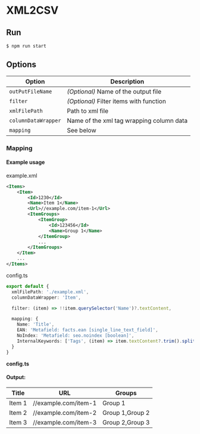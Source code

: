 # XML2CSV

## Run

```bash
$ npm run start
```

## Options

| Option              | Description                              |
|---------------------|------------------------------------------|
| `outPutFileName`    | _(Optional)_ Name of the output file       |
| `filter`            | _(Optional)_ Filter items with function    |
| `xmlFilePath`       | Path to xml file                         |
| `columnDataWrapper` | Name of the xml tag wrapping column data |
| `mapping`           | See below                                |

### Mapping

#### Example usage

example.xml
```xml
<Items>
    <Item>
        <Id>1230</Id>
        <Name>Item 1</Name>
        <Url>//example.com/item-1</Url>
        <ItemGroups>
            <ItemGroup>
                <Id>123456</Id>
                <Name>Group 1</Name>
            </ItemGroup>
            ...
        </ItemGroups>
    </Item>
    ...
</Items>
```

config.ts
```ts
export default {
  xmlFilePath: './example.xml',
  columnDataWrapper: 'Item',

  filter: (item) => !!item.querySelector('Name')?.textContent,

  mapping: {
    Name: 'Title',
    EAN: 'Metafield: facts.ean [single_line_text_field]',
    NoIndex: 'Metafield: seo.noindex [boolean]',
    InternalKeywords: ['Tags', (item) => item.textContent?.trim().split(',').filter(i => i).join(',') || ''],
  }
}
```

**config.ts**

#### Output:

| Title  | URL                  | Groups          |
|--------|----------------------|-----------------|
| Item 1 | //example.com/item-1 | Group 1         |
| Item 2 | //example.com/item-2 | Group 1,Group 2 |
| Item 3 | //example.com/item-3 | Group 2,Group 3 |
